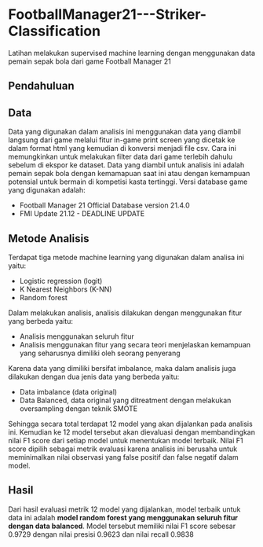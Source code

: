 # FootballManager21---Striker-Classification
Latihan melakukan supervised machine learning dengan menggunakan data pemain sepak bola dari game Football Manager 21

## Pendahuluan


## Data
Data yang digunakan dalam analisis ini menggunakan data yang diambil langsung dari game melalui fitur in-game print screen yang dicetak ke dalam format html yang kemudian di konversi menjadi file csv. Cara ini memungkinkan untuk melakukan filter data dari game terlebih dahulu sebelum di ekspor ke dataset. Data yang diambil untuk analisis ini adalah pemain sepak bola dengan kemamapuan saat ini atau dengan kemampuan potensial untuk bermain di kompetisi kasta tertinggi. Versi database game yang digunakan adalah:
  * Football Manager 21 Official Database version 21.4.0
  * FMI Update 21.12 - DEADLINE UPDATE

## Metode Analisis
Terdapat tiga metode machine learning yang digunakan dalam analisa ini yaitu:
  * Logistic regression (logit)
  * K Nearest Neighbors (K-NN)
  * Random forest

Dalam melakukan analisis, analisis dilakukan dengan menggunakan fitur yang berbeda yaitu:
  * Analisis menggunakan seluruh fitur
  * Analisis menggunakan fitur yang secara teori menjelaskan kemampuan yang seharusnya dimiliki oleh seorang penyerang

Karena data yang dimiliki bersifat imbalance, maka dalam analisis juga dilakukan dengan dua jenis data yang berbeda yaitu:
  * Data imbalance (data original)
  * Data Balanced, data original yang ditreatment dengan melakukan oversampling dengan teknik SMOTE

Sehingga secara total terdapat 12 model yang akan dijalankan pada analisis ini. Kemudian ke 12 model tersebut akan dievaluasi dengan membandingkan nilai F1 score dari setiap model untuk menentukan model terbaik. Nilai F1 score dipilih sebagai metrik evaluasi karena analisis ini berusaha untuk meminimalkan nilai observasi yang false positif dan false negatif dalam model.

## Hasil
Dari hasil evaluasi metrik 12 model yang dijalankan, model terbaik untuk data ini adalah **model random forest yang menggunakan seluruh fitur dengan data balanced**. Model tersebut memiliki nilai F1 score sebesar 0.9729 dengan nilai presisi 0.9623 dan nilai recall 0.9838
